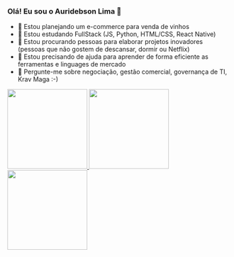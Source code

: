 ### Olá! Eu sou o Auridebson Lima 👋

- 🔭 Estou planejando um e-commerce para venda de vinhos
- 🌱 Estou estudando FullStack (JS, Python, HTML/CSS, React Native)
- 👯 Estou procurando pessoas para elaborar projetos inovadores (pessoas que não gostem de descansar, dormir ou Netflix)
- 🤔 Estou precisando de ajuda para aprender de forma eficiente as ferramentas e linguages de mercado
- 💬 Pergunte-me sobre negociação, gestão comercial, governança de TI, Krav Maga :-)


<link rel="stylesheet" href="https://cdn.jsdelivr.net/gh/devicons/devicon@v2.15.1/devicon.min.css">

<div>
  <a href="https://github.com/auridebson">
    <img height="180em" src="https://github-readme-stats.vercel.app/api?username=auridebson&show_icons=true&theme=highcontrast"/>
    <img height="180em" src="https://github-readme-stats.vercel.app/api/top-langs/?username=auridebson&theme=highcontrast"/>
  </a>
</div>


<div>
  <i class="devicon-html5-plain-wordmark colored"></i>
  <img height="180em" src="https://cdn.jsdelivr.net/gh/devicons/devicon/icons/html5/html5-original-wordmark.svg" />
</div>
